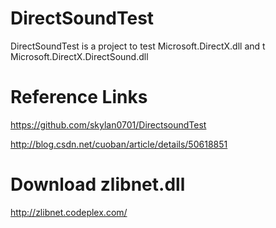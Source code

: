 # DirectSoundTest

DirectSoundTest is a project to test Microsoft.DirectX.dll and t Microsoft.DirectX.DirectSound.dll

# Reference Links

https://github.com/skylan0701/DirectsoundTest

http://blog.csdn.net/cuoban/article/details/50618851

# Download zlibnet.dll 

http://zlibnet.codeplex.com/

